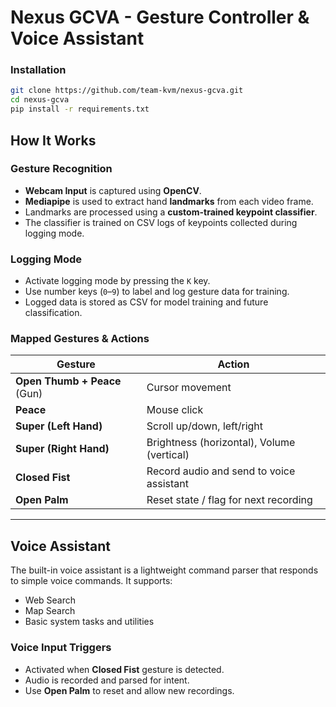 # Nexus GCVA - Gesture Controller & Voice Assistant

### Installation

```bash
git clone https://github.com/team-kvm/nexus-gcva.git
cd nexus-gcva
pip install -r requirements.txt
```

## How It Works

### Gesture Recognition

- **Webcam Input** is captured using **OpenCV**.
- **Mediapipe** is used to extract hand **landmarks** from each video frame.
- Landmarks are processed using a **custom-trained keypoint classifier**.
- The classifier is trained on CSV logs of keypoints collected during logging mode.

### Logging Mode

- Activate logging mode by pressing the `K` key.
- Use number keys (`0`–`9`) to label and log gesture data for training.
- Logged data is stored as CSV for model training and future classification.

### Mapped Gestures & Actions

| Gesture                          | Action                                         |
|----------------------------------|------------------------------------------------|
| **Open Thumb + Peace** (Gun)     | Cursor movement                                |
| **Peace**                        | Mouse click                                    |
| **Super (Left Hand)**            | Scroll up/down, left/right                     |
| **Super (Right Hand)**           | Brightness (horizontal), Volume (vertical)     |
| **Closed Fist**                  | Record audio and send to voice assistant       |
| **Open Palm**                    | Reset state / flag for next recording          |

---

## Voice Assistant

The built-in voice assistant is a lightweight command parser that responds to simple voice commands. It supports:

- Web Search
- Map Search
- Basic system tasks and utilities

### Voice Input Triggers
- Activated when **Closed Fist** gesture is detected.
- Audio is recorded and parsed for intent.
- Use **Open Palm** to reset and allow new recordings.
